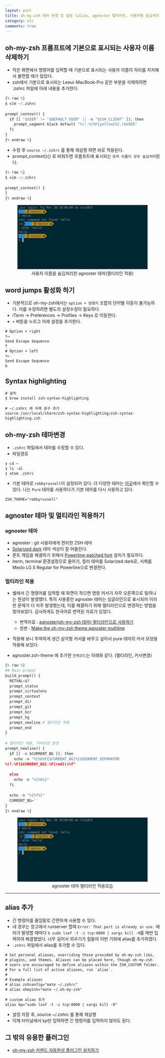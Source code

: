 ```yaml
---
layout: post
title: oh-my-zsh 테마 변경 및 설정 (alias, agnoster 멀티라인, 사용자명 숨김처리)
category: etc
comments: true
---
```

## oh-my-zsh 프롬프트에 기본으로 표시되는 사용자 이름 삭제하기
- 작은 화면에서 명령어를 입력할 때 기본으로 표시되는 사용자 이름이 자리를 차지해서 불편할 때가 많았다.
- zsh에서 기본으로 표시되는 Leeui-MacBook-Pro 같은 부분을 삭제하려면 .zshrc 파일에 아래 내용을 추가한다.

```python
{% raw %}
$ vim ~/.zshrc

prompt_context() {
  if [[ "$USER" != "$DEFAULT_USER" || -n "$SSH_CLIENT" ]]; then
    prompt_segment black default "%(!.%{%F{yellow}%}.)$USER"
  fi
}
{% endraw %}
```

- 수정 후 `source ~/.zshrc` 를 통해 재실행 하면 바로 적용된다.
- prompt_context(){} 로 비워두면 프롬프트에 표시되는 `유저 이름이 모두 숨김처리`된다.
```python
{% raw %}
$ vim ~/.zshrc

prompt_context() {
}
{% endraw %}
```
<center>
 <figure>
 <img src="/assets/post-img/etc/zsh.png" alt="views">
 <figcaption>사용자 이름을 숨김처리한 agnoster 테마(멀티라인 적용) </figcaption>
 </figure>
 </center>

## word jumps 활성화 하기
- 기본적으로 oh-my-zsh에서는 `option + 방향키` 조합의 단어별 이동이 불가능하다. 이를 수정하려면 별도의 설정수정이 필요하다.
- iTerm -> Preferences -> Profiles -> Keys 로 이동한다.
- `+` 버튼을 누르고 아래 설정을 추가한다.

```shell
# Option + right
⌥→
Send Escape Sequence
f
# Option + left
⌥←
Send Escape Sequence
b
```

## Syntax highlighting

```shell
# 설치
$ brew install zsh-syntax-highlighting

# ~/.zshrc 에 아래 문구 추가
source /usr/local/share/zsh-syntax-highlighting/zsh-syntax-highlighting.zsh
```

## oh-my-zsh 테마변경
- `.zshrc` 파일에서 테마를 수정할 수 있다.
- 파일경로

```shell
❯ cd ~
❯ ls -al
❯ atom .zshrc
```
- 기본 테마로 `robbyrussell`이 설정되어 있다. 더 다양한 테마는 [이곳](https://github.com/robbyrussell/oh-my-zsh/wiki/Themes)에서 확인할 수 있다. 나는 `Pure` 테마를 사용하다가 기본 테마를 다시 사용하고 있다.

```shell
ZSH_THEME="robbyrussell"
```

## agnoster 테마 및 멀티라인 적용하기
### agnoster 테마  
- agnoster : git 사용자에게 편리한 ZSH 테마
- [Solarized dark](http://ethanschoonover.com/solarized) 테마 색상이 잘 어울린다.
- 폰트 깨짐을 해결하기 위해서 [Powerline-patched font](https://gist.github.com/agnoster/3712874) 설치가 필요하다.
- iterm, terminal 환경설정으로 들어가, 컬러 테마를 Solarized dark로, 서체를 Meslo LG S Regular for Powerline으로 변경한다.

### 멀티라인 적용
- 쉘에서 긴 명령어를 입력할 때 화면이 작으면 명령 커서가 자꾸 오른쪽으로 밀려나는 현상이 발생했다. 특히 사용중인  agnoster 테마는 싱글라인으로 표시되어 이러한 문제가 더 자주 발생했는데, 이를 해결하기 위해 멀티라인으로 변경하는 방법을 찾아보았다. 감사하게도 한국어로 번역된 자료가 있었다.

  - 번역자료 : [agnoster(oh-my-zsh 테마) 멀티라인으로 사용하기](http://totuworld.github.io/2016/04/08/zsh2line/)
  - 원본 : [Make the oh-my-zsh theme agnoster multiline](http://thisismecoding.com/multine-agnoster-oh-my-zsh/)

- 적용해 보니 투박하게 생긴 삼각형 커서를 바꾸고 싶어서 pure 테마의 커서 모양을 적용해 보았다.
- agnoster.zsh-theme 에 추가한 `전체코드`는 아래와 같다. (멀티라인, 커서변경)

```python
{% raw %}
## Main prompt
build_prompt() {
  RETVAL=$?
  prompt_status
  prompt_virtualenv
  prompt_context
  prompt_dir
  prompt_git
  prompt_bzr
  prompt_hg
  prompt_newline # 멀티라인 적용
  prompt_end
}

# 멀티라인 적용, 커버모양 변경
prompt_newline() {
  if [[ -n $CURRENT_BG ]]; then
    echo -n "%{%k%F{$CURRENT_BG}%}$SEGMENT_SEPARATOR
%(?.%F{$CURRENT_BG}.%F{red})❯%f"

  else
    echo -n "%{%k%}"
  fi

  echo -n "%{%f%}"
  CURRENT_BG=''
}
{% endraw %}
```

<center>
 <figure>
 <img src="/assets/post-img/etc/zsh.png" alt="views">
 <figcaption>agnoster 테마 멀티라인 적용모습</figcaption>
 </figure>
 </center>

-------

## alias 추가
- 긴 명령어를 줄임말로 간편하게 사용할 수 있다.
- 내 경우는 장고에서 runserver 할때 `Error: That port is already in use.` 에러가 발생할 때마다 `$ sudo lsof -t -i tcp:8000 | xargs kill -9`를 매번 입력하여 해결했었다. 너무 길어서 외우기가 힘들어 이번 기회에 alias를 추가하였다.
- `.zshrc` 파일에서 alias를 추가할 수 있다.

```shell
# Set personal aliases, overriding those provided by oh-my-zsh libs,
# plugins, and themes. Aliases can be placed here, though oh-my-zsh
# users are encouraged to define aliases within the ZSH_CUSTOM folder.
# For a full list of active aliases, run `alias`.
#
# Example aliases
# alias zshconfig="mate ~/.zshrc"
# alias ohmyzsh="mate ~/.oh-my-zsh"

# custom alias 추가
alias kp="sudo lsof -t -i tcp:8000 | xargs kill -9"
```
- 설정 저장 후, source ~/.zshrc 를 통해 재실행
- 이제 터미널에서 kp만 입력하면 긴 명령어를 입력하지 않아도 된다.

## 그 밖의 유용한 플러그인
- [oh-my-zsh 커맨드 자동완성 플러그인 설치하기](http://f2.frnt.io/oh-my-zsh-keomaendeu-jadongwanseong-peulreogeuin-seolcihagi/)
